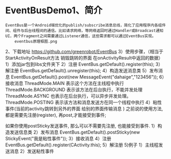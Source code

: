 # EventBusDemo1、简介
	EventBus是一个Android端优化的publish/subscribe消息总线，简化了应用程序内各组件间、组件与后台线程间的通信。比如请求网络，等网络返回时通过Handler或Broadcast通知UI，两个Fragment之间需要通过Listener通信，这些需求都可以通过EventBus实现。
		eventbus原理框图.png
2、下载地址
	https://github.com/greenrobot/EventBus
3）使用步骤，（相当于StartActivityOnResult方法  销毁跳转的界面  在onActivityResult中返回的数据）
	1）添加jar包到libs文件夹下
	2）注册
		EventBus.getDefault().register(this);
	3）解注册
		EventBus.getDefault().unregister(this);
	4）构造发送消息类
	5）发布消息
		EventBus.getDefault().post(new MessageEvent("dahaige","123456"));
	6）接收消息
		ThreadMode.MAIN 表示这个方法在主线程中执行
		ThreadMode.BACKGROUND 表示该方法在后台执行，不能并发处理
		ThreadMode.ASYNC 也表示在后台执行，可以异步并发处理。
		ThreadMode.POSTING 表示该方法和消息发送方在同一个线程中执行
4）粘性事件(当前的activity跳转到另外的界面 给别的界面传输消息 )
	之前说的使用方法, 都是需要先注册(register), 再post,才能接受到事件; 

如果你使用postSticky发送事件, 那么可以不需要先注册, 也能接受到事件.
	1）构造发送信息类
	2）发布消息
		EventBus.getDefault().postSticky(new StickyEvent("我是粘性事件"));
	3）接收消息
	4）注册
		EventBus.getDefault().register(CActivity.this);
	5）解注册
5)例子
	1）主线程发送消息
	2）发送粘性事件
